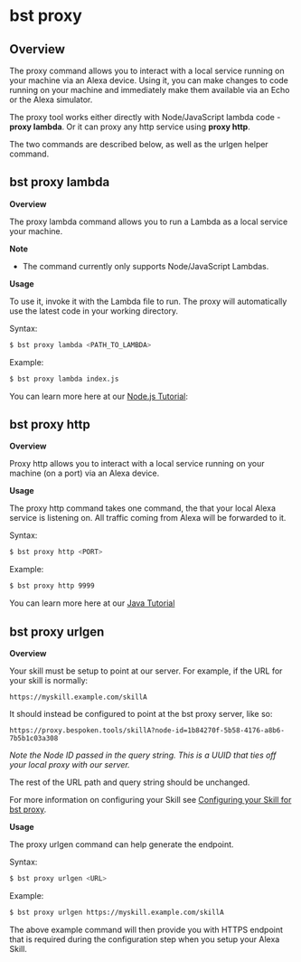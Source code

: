 bst proxy
=========

## Overview
The proxy command allows you to interact with a local service running on your machine via an Alexa device.  Using it, you can make changes to code running on your machine and immediately make them available via an Echo or the Alexa simulator.

The proxy tool works either directly with Node/JavaScript lambda code - **proxy lambda**.  Or it can proxy any http service using **proxy http**.  

The two commands are described below, as well as the urlgen helper command.
 
## bst proxy lambda

**Overview**  

The proxy lambda command allows you to run a Lambda as a local service your machine.

**Note**

- The command currently only supports Node/JavaScript Lambdas.

**Usage**  

To use it, invoke it with the Lambda file to run.  The proxy will automatically use the latest code in your working directory.

Syntax:
```bash
$ bst proxy lambda <PATH_TO_LAMBDA>
```

Example:  
```bash
$ bst proxy lambda index.js
```

You can learn more here at our [Node.js Tutorial](/tutorials/tutorial_lambda_nodejs.html):

## bst proxy http

**Overview**  

Proxy http allows you to interact with a local service running on your machine (on a port) via an Alexa device.

**Usage**  

The proxy http command takes one command, the <PORT> that your local Alexa service is listening on.  All traffic coming from Alexa will be forwarded to it.

Syntax:
```bash
$ bst proxy http <PORT>
```

Example:
```bash
$ bst proxy http 9999
```

You can learn more here at our [Java Tutorial](/tutorials/tutorial_local_server_java.html)

## bst proxy urlgen

**Overview**

Your skill must be setup to point at our server. For example, if the URL for your skill is normally:
```
https://myskill.example.com/skillA
```

It should instead be configured to point at the bst proxy server, like so:
```
https://proxy.bespoken.tools/skillA?node-id=1b84270f-5b58-4176-a8b6-7b5b1c03a308
```

_Note the Node ID passed in the query string.  This is a UUID that ties off your local proxy with our server._

The rest of the URL path and query string should be unchanged.

For more information on configuring your Skill see [Configuring your Skill for bst proxy](/alexa_skills_kit_configuration.html).

**Usage**

The proxy urlgen command can help generate the endpoint.

Syntax:
```bash
$ bst proxy urlgen <URL>
```

Example:
```bash
$ bst proxy urlgen https://myskill.example.com/skillA
```

The above example command will then provide you with HTTPS endpoint that is required during the configuration step when you setup your Alexa Skill.
